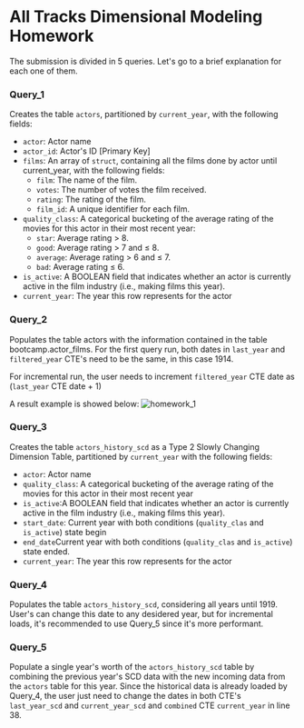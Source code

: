 # All Tracks Dimensional Modeling Homework

The submission is divided in 5 queries. Let's go to a brief explanation for each one of them.


### Query_1

Creates the table `actors`, partitioned by `current_year`, 
with the following fields:

- `actor`: Actor name
- `actor_id`: Actor's ID [Primary Key]
- `films`: An array of `struct`, containing all the films done by actor until current_year, with the following fields:
  - `film`: The name of the film.
  - `votes`: The number of votes the film received.
  - `rating`: The rating of the film.
  - `film_id`: A unique identifier for each film.
- `quality_class`: A categorical bucketing of the average rating of the movies for this actor in their most recent year:
  - `star`: Average rating > 8.
  - `good`: Average rating > 7 and ≤ 8.
  - `average`: Average rating > 6 and ≤ 7.
  - `bad`: Average rating ≤ 6.
- `is_active`: A BOOLEAN field that indicates whether an actor is currently active in the film industry (i.e., making films this year).
- `current_year`: The year this row represents for the actor


### Query_2

Populates the table actors with the information contained in the table bootcamp.actor_films.
For the first query run, both dates in `last_year` and `filtered_year` CTE's need to be the same, in this case 1914.

For incremental run, the user needs to increment `filtered_year` CTE date 
as (`last_year` CTE date + 1)

A result example is showed below:
![homework_1](https://github.com/DTribek/DiegoTribek/assets/46631262/612944a9-9fec-4209-852e-7ee0d8ecad5c)


### Query_3

Creates the table `actors_history_scd` as a Type 2 Slowly Changing Dimension Table,
partitioned by `current_year` with the following fields:

- `actor`: Actor name
- `quality_class`: A categorical bucketing of the average rating of the movies for this actor in their most recent year
- `is_active`:A BOOLEAN field that indicates whether an actor is currently active in the film industry (i.e., making films this year).
- `start_date`: Current year with both conditions (`quality_clas` and `is_active`) state begin 
- `end_date`Current year with both conditions (`quality_clas` and `is_active`) state ended.
- `current_year`: The year this row represents for the actor


### Query_4

Populates the table `actors_history_scd`, considering all years until 1919.
User's can change this date to any desidered year, but for incremental loads, 
it's recommended to use Query_5 since it's more performant.


### Query_5

Populate a single year's worth of the `actors_history_scd` table by combining the previous year's SCD data 
with the new incoming data from the `actors` table for this year.
Since the historical data is already loaded by Query_4, the user just need to change the dates in both CTE's
`last_year_scd` and `current_year_scd` and `combined` CTE `current_year` in line 38.